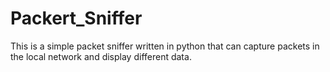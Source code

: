 # Packert_Sniffer
This is a simple packet sniffer written in python that can capture packets in the local network and display different data.
